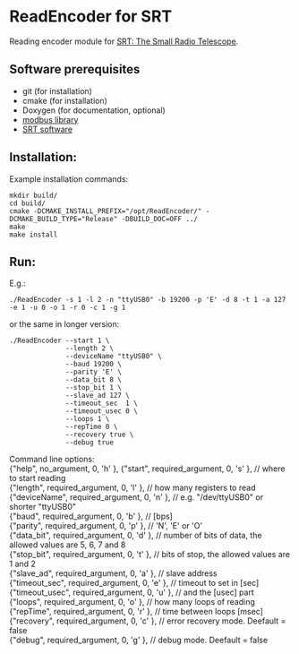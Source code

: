 # ReadEncoder for SRT
Reading encoder module for [SRT: The Small Radio Telescope](https://www.haystack.mit.edu/haystack-public-outreach/srt-the-small-radio-telescope-for-education/).


## Software prerequisites
* git (for installation)
* cmake (for installation)
* Doxygen (for documentation, optional)
* [modbus library](https://github.com/stephane/libmodbus)
* [SRT software](https://www.haystack.mit.edu/haystack-public-outreach/srt-the-small-radio-telescope-for-education/)

## Installation:
Example installation commands:
```
mkdir build/
cd build/
cmake -DCMAKE_INSTALL_PREFIX="/opt/ReadEncoder/" -DCMAKE_BUILD_TYPE="Release" -DBUILD_DOC=OFF ../
make
make install
```

## Run:
E.g.:
```
./ReadEncoder -s 1 -l 2 -n "ttyUSB0" -b 19200 -p 'E' -d 8 -t 1 -a 127 -e 1 -u 0 -o 1 -r 0 -c 1 -g 1
```
or the same in longer version:
```
./ReadEncoder --start 1 \
              --length 2 \
              --deviceName "ttyUSB0" \
              --baud 19200 \
              --parity 'E' \
              --data_bit 8 \
              --stop_bit 1 \
              --slave_ad 127 \
              --timeout_sec  1 \
              --timeout_usec 0 \
              --loops 1 \
              --repTime 0 \
              --recovery true \
              --debug true
```

Command line options:\
{"help",         no_argument,       0,  'h' },
{"start",        required_argument, 0,  's' },  // where to start reading\
{"length",       required_argument, 0,  'l' },  // how many registers to read\
{"deviceName",   required_argument, 0,  'n' },  // e.g. "/dev/ttyUSB0" or shorter "ttyUSB0"\
{"baud",         required_argument, 0,  'b' },  // [bps]\
{"parity",       required_argument, 0,  'p' },  // 'N', 'E' or 'O'\
{"data_bit",     required_argument, 0,  'd' },  // number of bits of data, the allowed values are 5, 6, 7 and 8\
{"stop_bit",     required_argument, 0,  't' },  // bits of stop, the allowed values are 1 and 2\
{"slave_ad",     required_argument, 0,  'a' },  // slave address\
{"timeout_sec",  required_argument, 0,  'e' },  // timeout to set in [sec]\
{"timeout_usec", required_argument, 0,  'u' },  // and the [usec] part\
{"loops",        required_argument, 0,  'o' },  // how many loops of reading
{"repTime",      required_argument, 0,  'r' },  // time between loops [msec]\
{"recovery",     required_argument, 0,  'c' },  // error recovery mode. Deefault = false\
{"debug",        required_argument, 0,  'g' },  // debug mode. Deefault = false